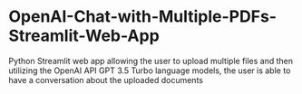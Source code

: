 # OpenAI-Chat-with-Multiple-PDFs-Streamlit-Web-App
Python Streamlit web app allowing the user to upload multiple files and then utilizing the OpenAI API GPT 3.5 Turbo language models, the user is able to have a conversation about the uploaded documents
